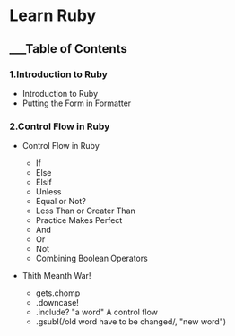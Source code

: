 # Learn Ruby 
## ___Table of Contents

### 1.Introduction to Ruby
* Introduction to Ruby
* Putting the Form in Formatter


### 2.Control Flow in Ruby
* Control Flow in Ruby
    * If
    * Else
    * Elsif
    * Unless
    * Equal or Not?
    * Less Than or Greater Than
    * Practice Makes Perfect
    * And
    * Or
    * Not
    * Combining Boolean Operators
    
* Thith Meanth War!
    * gets.chomp
    * .downcase!
    * .include? "a word" A control flow
    * .gsub!(/old word have to be changed/, "new word")